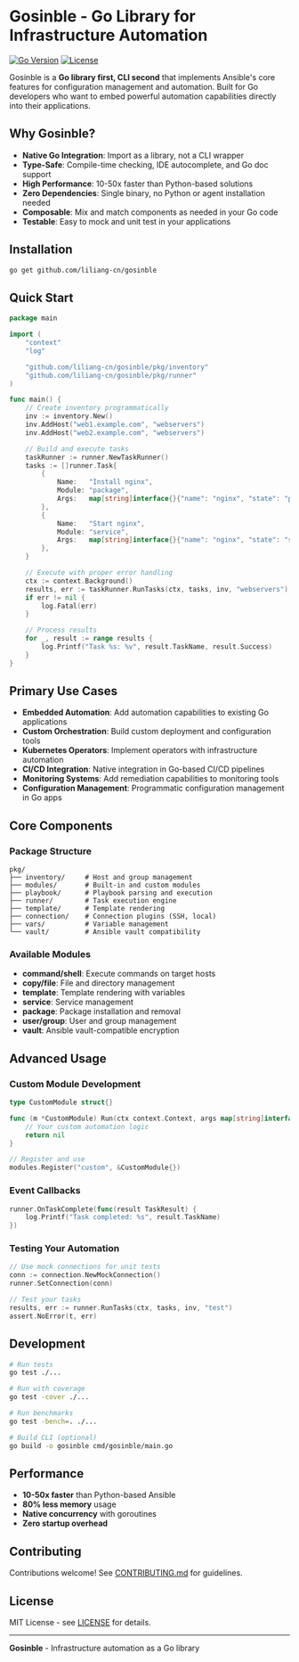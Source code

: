 # Gosinble - Go Library for Infrastructure Automation

[![Go Version](https://img.shields.io/badge/Go-1.21%2B-blue)](https://golang.org)
[![License](https://img.shields.io/badge/License-MIT-green)](LICENSE)

Gosinble is a **Go library first, CLI second** that implements Ansible's core features for configuration management and automation. Built for Go developers who want to embed powerful automation capabilities directly into their applications.

## Why Gosinble?

- **Native Go Integration**: Import as a library, not a CLI wrapper
- **Type-Safe**: Compile-time checking, IDE autocomplete, and Go doc support
- **High Performance**: 10-50x faster than Python-based solutions
- **Zero Dependencies**: Single binary, no Python or agent installation needed
- **Composable**: Mix and match components as needed in your Go code
- **Testable**: Easy to mock and unit test in your applications

## Installation

```bash
go get github.com/liliang-cn/gosinble
```

## Quick Start

```go
package main

import (
    "context"
    "log"

    "github.com/liliang-cn/gosinble/pkg/inventory"
    "github.com/liliang-cn/gosinble/pkg/runner"
)

func main() {
    // Create inventory programmatically
    inv := inventory.New()
    inv.AddHost("web1.example.com", "webservers")
    inv.AddHost("web2.example.com", "webservers")

    // Build and execute tasks
    taskRunner := runner.NewTaskRunner()
    tasks := []runner.Task{
        {
            Name:   "Install nginx",
            Module: "package",
            Args:   map[string]interface{}{"name": "nginx", "state": "present"},
        },
        {
            Name:   "Start nginx",
            Module: "service",
            Args:   map[string]interface{}{"name": "nginx", "state": "started"},
        },
    }

    // Execute with proper error handling
    ctx := context.Background()
    results, err := taskRunner.RunTasks(ctx, tasks, inv, "webservers")
    if err != nil {
        log.Fatal(err)
    }

    // Process results
    for _, result := range results {
        log.Printf("Task %s: %v", result.TaskName, result.Success)
    }
}
```

## Primary Use Cases

- **Embedded Automation**: Add automation capabilities to existing Go applications
- **Custom Orchestration**: Build custom deployment and configuration tools
- **Kubernetes Operators**: Implement operators with infrastructure automation
- **CI/CD Integration**: Native integration in Go-based CI/CD pipelines
- **Monitoring Systems**: Add remediation capabilities to monitoring tools
- **Configuration Management**: Programmatic configuration management in Go apps

## Core Components

### Package Structure

```
pkg/
├── inventory/     # Host and group management
├── modules/       # Built-in and custom modules
├── playbook/      # Playbook parsing and execution
├── runner/        # Task execution engine
├── template/      # Template rendering
├── connection/    # Connection plugins (SSH, local)
├── vars/          # Variable management
└── vault/         # Ansible vault compatibility
```

### Available Modules

- **command/shell**: Execute commands on target hosts
- **copy/file**: File and directory management
- **template**: Template rendering with variables
- **service**: Service management
- **package**: Package installation and removal
- **user/group**: User and group management
- **vault**: Ansible vault-compatible encryption

## Advanced Usage

### Custom Module Development

```go
type CustomModule struct{}

func (m *CustomModule) Run(ctx context.Context, args map[string]interface{}) error {
    // Your custom automation logic
    return nil
}

// Register and use
modules.Register("custom", &CustomModule{})
```

### Event Callbacks

```go
runner.OnTaskComplete(func(result TaskResult) {
    log.Printf("Task completed: %s", result.TaskName)
})
```

### Testing Your Automation

```go
// Use mock connections for unit tests
conn := connection.NewMockConnection()
runner.SetConnection(conn)

// Test your tasks
results, err := runner.RunTasks(ctx, tasks, inv, "test")
assert.NoError(t, err)
```

## Development

```bash
# Run tests
go test ./...

# Run with coverage
go test -cover ./...

# Run benchmarks
go test -bench=. ./...

# Build CLI (optional)
go build -o gosinble cmd/gosinble/main.go
```

## Performance

- **10-50x faster** than Python-based Ansible
- **80% less memory** usage
- **Native concurrency** with goroutines
- **Zero startup overhead**

## Contributing

Contributions welcome! See [CONTRIBUTING.md](CONTRIBUTING.md) for guidelines.

## License

MIT License - see [LICENSE](LICENSE) for details.

---

**Gosinble** - Infrastructure automation as a Go library
